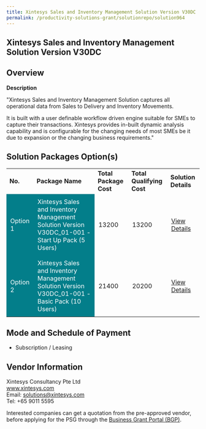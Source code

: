 ```yaml
---
title: Xintesys Sales and Inventory Management Solution Version V30DC
permalink: /productivity-solutions-grant/solutionrepo/solution964
---
```


## Xintesys Sales and Inventory Management Solution Version V30DC

## Overview

**Description**

"Xintesys Sales and Inventory Management Solution captures all operational data from Sales to Delivery and Inventory Movements. 

It is built with a user definable workflow driven engine suitable for SMEs to capture their transactions. Xintesys provides in-built dynamic analysis capability and is configurable for the changing needs of most SMEs be it due to expansion or the changing business requirements."


## Solution Packages Option(s)

<table>
<tr>
<td><b>No.</b></td>
<td><b>Package Name</b></td>
<td><b>Total Package Cost</b></td>
<td><b>Total Qualifying Cost</b></td>
<td><b>Solution Details</b></td>
</tr>
<tr>
<td style='padding: 10px; background-color: #037E8A; color: #FFFFFF;'>Option 1</td>
<td style='padding: 10px; background-color: #037E8A; color: #FFFFFF;'>Xintesys Sales and Inventory Management Solution Version V30DC_01-001 - Start Up Pack (5 Users)</td>
<td style='padding: 10px;'>13200</td>
<td style='padding: 10px;'>13200</td>
<td style='padding: 10px;'><a href='https://www.gobusiness.gov.sg/images/psg/Xintesys_Consultanc_20200109_Annex_3_20200625143843_Part_1.pdf' target='_blank'>View Details</a></td>
</tr>
<tr>
<td style='padding: 10px; background-color: #037E8A; color: #FFFFFF;'>Option 2</td>
<td style='padding: 10px; background-color: #037E8A; color: #FFFFFF;'>Xintesys Sales and Inventory Management Solution Version V30DC_01-001 - Basic Pack (10 Users)</td>
<td style='padding: 10px;'>21400</td>
<td style='padding: 10px;'>20200</td>
<td style='padding: 10px;'><a href='https://www.gobusiness.gov.sg/images/psg/Xintesys_Consultanc_20200109_Annex_3_20200625143843_Part_2.pdf' target='_blank'>View Details</a></td>
</tr>
</table>

## Mode and Schedule of Payment

 - Subscription / Leasing

## Vendor Information

 Xintesys Consultancy Pte Ltd<br>www.xintesys.com<br>Email: solutions@xintesys.com<br>Tel: +65 9011 5595

Interested companies can get a quotation from the pre-approved vendor, before applying for the PSG through the <a href='https://www.businessgrants.gov.sg/' target='_blank' rel='noopener'>Business Grant Portal (BGP)</a>.

<script src="/jquery/resize-tables.js"></script>
